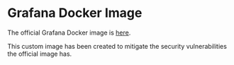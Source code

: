 # Grafana Docker Image

The official Grafana Docker image is [here](https://github.com/grafana/grafana/blob/v7.5.11/packaging/docker/Dockerfile).

This custom image has been created to mitigate the security vulnerabilities the official image has.
